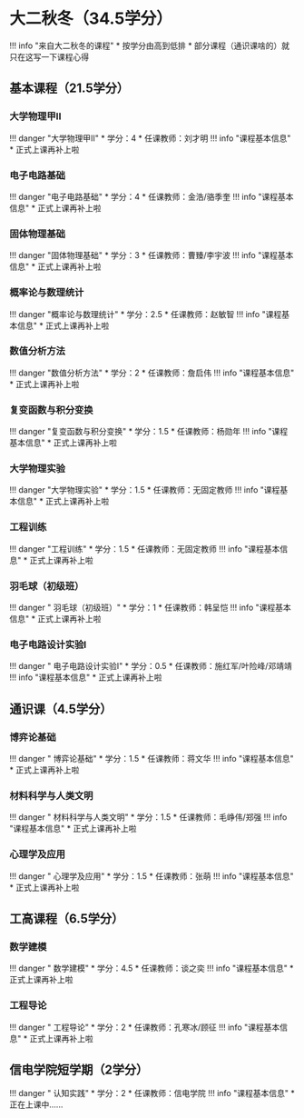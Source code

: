 # 大二秋冬（34.5学分）
!!! info "来自大二秋冬的课程"
    * 按学分由高到低排
    * 部分课程（通识课啥的）就只在这写一下课程心得

## 基本课程（21.5学分）
### 大学物理甲II

!!! danger "大学物理甲II"
    * 学分：4
    * 任课教师：刘才明
!!! info "课程基本信息"
    * 正式上课再补上啦

### 电子电路基础
!!! danger "电子电路基础"
    * 学分：4
    * 任课教师：金浩/骆季奎
!!! info "课程基本信息"
    * 正式上课再补上啦

### 固体物理基础
!!! danger "固体物理基础"
    * 学分：3
    * 任课教师：曹臻/李宇波
!!! info "课程基本信息"
    * 正式上课再补上啦

### 概率论与数理统计
!!! danger "概率论与数理统计"
    * 学分：2.5
    * 任课教师：赵敏智
!!! info "课程基本信息"
    * 正式上课再补上啦

### 数值分析方法
!!! danger "数值分析方法"
    * 学分：2
    * 任课教师：詹启伟
!!! info "课程基本信息"
    * 正式上课再补上啦

### 复变函数与积分变换
!!! danger "复变函数与积分变换"
    * 学分：1.5
    * 任课教师：杨勋年
!!! info "课程基本信息"
    * 正式上课再补上啦

### 大学物理实验
!!! danger "大学物理实验"
    * 学分：1.5
    * 任课教师：无固定教师
!!! info "课程基本信息"
    * 正式上课再补上啦

### 工程训练
!!! danger "工程训练"
    * 学分：1.5
    * 任课教师：无固定教师
!!! info "课程基本信息"
    * 正式上课再补上啦

### 羽毛球（初级班）
!!! danger " 羽毛球（初级班）"
    * 学分：1
    * 任课教师：韩呈恺
!!! info "课程基本信息"
    * 正式上课再补上啦

### 电子电路设计实验I
!!! danger " 电子电路设计实验I"
    * 学分：0.5
    * 任课教师：施红军/叶险峰/邓靖靖
!!! info "课程基本信息"
    * 正式上课再补上啦

## 通识课（4.5学分）
### 博弈论基础
!!! danger " 博弈论基础"
    * 学分：1.5
    * 任课教师：蒋文华
!!! info "课程基本信息"
    * 正式上课再补上啦

### 材料科学与人类文明
!!! danger " 材料科学与人类文明"
    * 学分：1.5
    * 任课教师：毛峥伟/郑强
!!! info "课程基本信息"
    * 正式上课再补上啦

### 心理学及应用
!!! danger " 心理学及应用"
    * 学分：1.5
    * 任课教师：张萌
!!! info "课程基本信息"
    * 正式上课再补上啦

## 工高课程（6.5学分）
### 数学建模
!!! danger " 数学建模"
    * 学分：4.5
    * 任课教师：谈之奕
!!! info "课程基本信息"
    * 正式上课再补上啦

### 工程导论
!!! danger " 工程导论"
    * 学分：2
    * 任课教师：孔寒冰/顾征
!!! info "课程基本信息"
    * 正式上课再补上啦

## 信电学院短学期（2学分）
!!! danger " 认知实践"
    * 学分：2
    * 任课教师：信电学院
!!! info "课程基本信息"
    * 正在上课中......